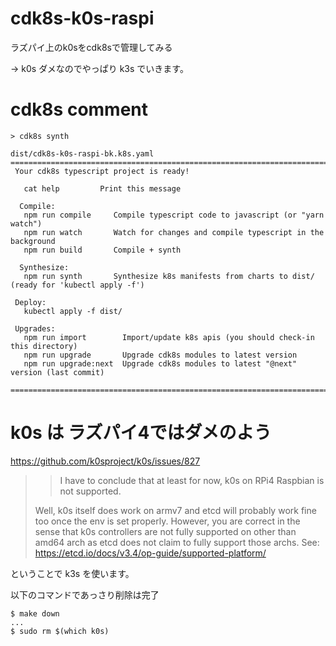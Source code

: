 # cdk8s-k0s-raspi
ラズパイ上のk0sをcdk8sで管理してみる

→ k0s ダメなのでやっぱり k3s でいきます。

# cdk8s comment

```
> cdk8s synth

dist/cdk8s-k0s-raspi-bk.k8s.yaml
========================================================================================================
 Your cdk8s typescript project is ready!

   cat help         Print this message
 
  Compile:
   npm run compile     Compile typescript code to javascript (or "yarn watch")
   npm run watch       Watch for changes and compile typescript in the background
   npm run build       Compile + synth

  Synthesize:
   npm run synth       Synthesize k8s manifests from charts to dist/ (ready for 'kubectl apply -f')

 Deploy:
   kubectl apply -f dist/

 Upgrades:
   npm run import        Import/update k8s apis (you should check-in this directory)
   npm run upgrade       Upgrade cdk8s modules to latest version
   npm run upgrade:next  Upgrade cdk8s modules to latest "@next" version (last commit)

========================================================================================================
```

# k0s は ラズパイ4ではダメのよう

https://github.com/k0sproject/k0s/issues/827

>> I have to conclude that at least for now, k0s on RPi4 Raspbian is not supported.
>>
> Well, k0s itself does work on armv7 and etcd will probably work fine too once the env is set properly. However, you are correct in the sense that k0s controllers are not fully supported on other than amd64 arch as etcd does not claim to fully support those archs. See: https://etcd.io/docs/v3.4/op-guide/supported-platform/

ということで k3s を使います。

以下のコマンドであっさり削除は完了

```
$ make down
...
$ sudo rm $(which k0s)
```
